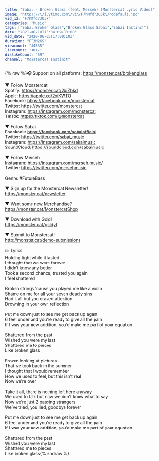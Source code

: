 ```yaml
---
title: "Sabai - Broken Glass (feat. Merseh) [Monstercat Lyric Video]"
image: "https:\/\/i.ytimg.com\/vi\/F7hMfd73U3k\/hqdefault.jpg"
vid_id: "F7hMfd73U3k"
categories: "Music"
tags: ["Sabai Broken Glass","Broken Glass Sabai","Sabai Instinct"]
date: "2021-06-18T13:34:09+03:00"
vid_date: "2020-06-05T17:00:10Z"
duration: "PT3M26S"
viewcount: "84535"
likeCount: "3017"
dislikeCount: "59"
channel: "Monstercat Instinct"
---
```

{% raw %}🎧 Support on all platforms: <a rel="nofollow" target="blank" href="https://monster.cat/brokenglass">https://monster.cat/brokenglass</a><br /><br />▼ Follow Monstercat<br />Spotify: <a rel="nofollow" target="blank" href="https://monster.cat/2biZbkd">https://monster.cat/2biZbkd</a><br />Apple: <a rel="nofollow" target="blank" href="https://apple.co/2xiKWTO">https://apple.co/2xiKWTO</a><br />Facebook: <a rel="nofollow" target="blank" href="https://facebook.com/monstercat">https://facebook.com/monstercat</a><br />Twitter: <a rel="nofollow" target="blank" href="https://twitter.com/monstercat">https://twitter.com/monstercat</a><br />Instagram: <a rel="nofollow" target="blank" href="https://instagram.com/monstercat">https://instagram.com/monstercat</a><br />TikTok: <a rel="nofollow" target="blank" href="https://tiktok.com/@monstercat">https://tiktok.com/@monstercat</a><br /><br />▼ Follow Sabai<br />Facebook: <a rel="nofollow" target="blank" href="https://facebook.com/sabaiofficial">https://facebook.com/sabaiofficial</a><br />Twitter: <a rel="nofollow" target="blank" href="https://twitter.com/sabai_music">https://twitter.com/sabai_music</a><br />Instagram: <a rel="nofollow" target="blank" href="https://instagram.com/sabaimusic">https://instagram.com/sabaimusic</a><br />SoundCloud: <a rel="nofollow" target="blank" href="https://soundcloud.com/sabaimusic">https://soundcloud.com/sabaimusic</a><br /><br />▼ Follow Merseh<br />Instagram: <a rel="nofollow" target="blank" href="https://instagram.com/merseh.music/">https://instagram.com/merseh.music/</a><br />Twitter: <a rel="nofollow" target="blank" href="https://twitter.com/mersehmusic">https://twitter.com/mersehmusic</a><br /><br />Genre: #FutureBass<br /><br />▼ Sign up for the Monstercat Newsletter!<br /><a rel="nofollow" target="blank" href="https://monster.cat/newsletter">https://monster.cat/newsletter</a><br /><br />▼ Want some new Merchandise?<br /><a rel="nofollow" target="blank" href="https://monster.cat/MonstercatShop">https://monster.cat/MonstercatShop</a><br /><br />▼ Download with Gold!<br /><a rel="nofollow" target="blank" href="https://monster.cat/goldyt">https://monster.cat/goldyt</a><br /><br />▼ Submit to Monstercat!<br /><a rel="nofollow" target="blank" href="http://monster.cat/demo-submissions">http://monster.cat/demo-submissions</a><br /><br />✏️ Lyrics<br />Holding tight while it lasted<br />I thought that we were forever<br />I didn’t know any better <br />Took a second chance, trusted you again<br />I feel shattered<br /><br />Broken strings 'cause you played me like a violin<br />Shame on me for all your seven deadly sins<br />Had it all but you craved attention<br />Drowning in your own reflection<br /><br />Put me down just to see me get back up again<br />6 feet under and you’re ready to give all the pain<br />If I was your new addition, you’d make me part of your equation<br /><br />Shattered from the past<br />Wished you were my last<br />Shattered me to pieces <br />Like broken glass<br /><br />Frozen looking at pictures<br />That we took back in the summer<br />I thought that I would remember<br />How we used to feel, but this isn’t real<br />Now we’re over<br /><br />Take it all, there is nothing left here anyway<br />We used to talk but now we don’t know what to say<br />Now we’re just 2 passing strangers<br />We’ve tried, you lied, goodbye forever <br /><br />Put me down just to see me get back up again<br />6 feet under and you’re ready to give all the pain<br />If I was your new addition, you’d make me part of your equation<br /><br />Shattered from the past<br />Wished you were my last<br />Shattered me to pieces <br />Like broken glass{% endraw %}
